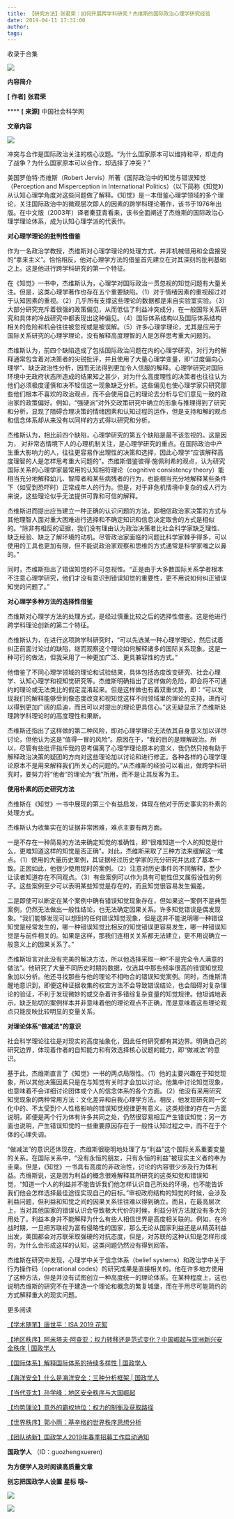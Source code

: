 ```yaml
---
title: 【研究方法】张君荣：如何开展跨学科研究？杰维斯的国际政治心理学研究经验
date: 2019-04-11 17:31:00
author: 
tags: 
---
```



收录于合集

![](/images/3226/2.gif)

**内容简介**

 **[** **作者]** **张君荣**

 **** **[** **来源]** 中国社会科学网

 **文章内容**

  

![](/images/3226/3.jpeg)

冲突与合作是国际政治关注的核心议题。“为什么国家原本可以维持和平，却走向了战争？为什么国家原本可以合作，却选择了冲突？”

美国罗伯特·杰维斯（Robert Jervis）所著《国际政治中的知觉与错误知觉（Perception and Misperception in
International
Politics）（以下简称《知觉》）从认知心理学角度对这些问题做了解释。《知觉》是一本借鉴心理学领域的多个理论，关注国际政治中的微观层次即人的因素的跨学科理论著作，该书于1976年出版。在中文版（2003年）译者秦亚青看来，该书全面阐述了杰维斯的国际政治心理学理论体系，成为认知心理学派的代表作。

 **对心理学理论的批判性借鉴**

作为一名政治学教授，杰维斯对心理学理论的处理方式，并非机械借用和全盘接受的“拿来主义”。恰恰相反，他对心理学方法的借鉴首先建立在对其深刻的批判基础之上。这是他进行跨学科研究的第一个特征。

在《知觉》一书中，杰维斯认为，心理学对国际政治一贯忽视的知觉问题有大量关注。但是，这类心理学著作也存在五个重要缺陷。（1）对于情绪因素的重视超过对于认知因素的重视。（2）几乎所有支撑这些理论的数据都是来自实验室实验。（3）大部分研究充斥着很强的政策偏见，从而低估了利益冲突成分，在一般国际关系研究和具体的冷战研究中都表现出这种偏见。（4）国际体系结构以及国际体系结构相关的危险和机会往往被忽视或是被误解。（5）许多心理学理论，尤其是应用于国际关系研究的心理学理论，没有解释高度理智的人是怎样思考重大问题的。

杰维斯认为，前四个缺陷造成了包括国际政治问题在内的心理学研究，对行为的解释通常包含着对决策者的尖锐批评，并且使用了大量心理学变量，即“过度偏向心理学”、缺乏政治性分析，因而无法得到更加令人信服的解释。心理学研究对国际环境中无政府状态所造成的结果知之甚少，对为什么高度理性的决策者也往往认为他们必须极度谨慎和决不轻信这一现象缺乏分析。这些偏见也使心理学家只研究那些他们根本不喜欢的政治观点，而不会使用自己的理论去分析与它们意见一致的政治家的政策偏好。例如，“强硬派”对外交政策研究中确立的形象与推理得到了研究和分析，显现了阻碍合理决策的情绪因素和认知过程的运作，但是支持和解的观点和信念体系却从来没有以同样的方式得以研究和分析。

杰维斯认为，相比前四个缺陷，心理学研究的第五个缺陷是最不该忽视的。这是因为，
对非常态情境下人的心理机制关注，是心理学研究的重点。在国际政治中产生重大影响力的人，往往更容易作出理性的决策和选择，因此心理学“应该解释高度理智的人是怎样思考重大问题的”。杰维斯借鉴彼得·施佩利希的观点，认为研究国际关系的心理学家最常用的认知相符理论（cognitive
consistency
theory）能相当充分地解释幼儿、智障者和某些病残者的行为，也能相当充分地解释某些条件下（如受到恐吓时）正常成年人的行为。但是，对于非危机情境中复杂的成人行为来说，这些理论似乎无法提供可靠和可信的解释。

杰维斯进而提出应当建立一种正确的认识问题的方法，即相信政治家决策的方式与其他理智人面对重大困难进行选择和不确定知识和信息决定取舍的方式是相似的。“除非有相反的证据，我们没有理由认为政治决策者比社会科学家缺乏理性、缺乏经验、缺乏了解环境的动机。尽管政治家面临的问题比科学家棘手得多，可以使用的工具也更加有限，但不能说政治家观察和思维的方式通常是科学家嗤之以鼻的。”

同时，杰维斯指出了错误知觉的不可忽视性。“正是由于大多数国际关系学者根本不注意心理学研究，他们才没有意识到错误知觉的重要性，更不用说如何纠正错误知觉的问题了。”

 **对心理学多种方法的选择性借鉴**

杰维斯对心理学方法的处理方式，是经过慎重比较之后的选择性借鉴。这是他进行跨学科理论创新的第二个特征。

杰维斯认为，在进行这项跨学科研究时，“可以先选某一种心理学理论，然后试着纠正前面讨论过的缺陷，继而观察这个理论如何解释诸多的国际关系现象。这是一种可行的做法，但我采用了一种更加广泛、更具兼容性的方式。”

他借鉴了不同心理学领域的理论和试验结果，具体包括态度改变研究、社会心理学、认知心理学和视知觉研究等。杰维斯明确指出了这样做的危险，即会将不可通约的理论或无法类比的假定混淆起来。但是这样做也有着双重优势，即：“可以发现我们的解释能够受到像态度改变和视知觉这样不同领域里的理论的支持，进而可以得到更加广阔的启迪，而且可以对提出的理论更具信心。”这无疑显示了杰维斯处理跨学科理论时的高度理性和果断。

杰维斯还指出了这样做的第二种风险，即对心理学理论无法依其自身意义加以详尽讨论，但他认为这是“值得一冒的风险”。原因在于，“我的目的是理解政治。所以，尽管有些批评指斥我的思考偏离了心理学理论原本的意义，我仍然只按有助于解释政治决策的疑团的方向对这些理论加以讨论和进行修正。各种各样的心理学理论原本不是用来解释我们所关心的问题的。”从杰维斯的经验可以看出，做跨学科研究时，要努力将“他者”的理论为“我”所用，而不是让其反客为主。

 **使用朴素的历史研究方法**

杰维斯在《知觉》一书中展现的第三个有益启发，体现在他对于历史事实的朴素的处理方式。

杰维斯认为收集实在的证据非常困难，难点主要有两方面。

一是不存在一种简易的方法来确定知觉的准确性，即“很难知道一个人的知觉是什么，更难知道这样的知觉是否正确”。对此，杰维斯采取了三种方法来缓解这一难点。（1）使用的大量历史案例，其证据经过历史学家的充分研究并达成了基本一致。正因如此，他很少使用现时的案例。（2）注意对历史事件的不同解释，至少让读者知道存在不同观点。（3）有些案例可以作为具有可能性但又属假设性的例子。这些案例至少可以表明某些知觉是存在的，而且知觉很容易发生偏差。

二是即使可以断定在某个案例中确有错误知觉现象存在，但如果这一案例不是典型案例，仍然无法做出一般性结论，也无法确定因果关系。许多知觉错误是偶发现象。“我们能够发现可以想到的任何错误知觉现象，但是这并不能说明哪一种错误知觉是经常发生的，哪一种错误知觉比相反的知觉错误更容易发生，哪一种错误知觉是与前件相关的。如果是这样，那我们连相关关系都无法建立，更不用说确立一般意义上的因果关系了。”

杰维斯坦言对此没有完美的解决方法，所以他选择采取一种“不是完全令人满意的做法”。他研究了大量不同历史时期的数据，仅选其中那些频率很高的错误知觉现象加以分析。他还寻找那些与他的理论不相吻合的错误知觉案例。同时，杰维斯清醒地意识到，即便这种证据收集的权宜方法不会导致错误结论，也会阻碍对复杂理论的验证，不利于发现微妙的或交杂着许多错综复杂变量的知觉规律。他坦诚地表示，缺乏贴切的案例样本并非意味着他的理论观点不正确，而是意味着这些理论观点只能反映比较明显的变量关系。

 **对理论体系“做减法”的意识**

社会科学理论往往是对现实的高度抽象化，因此任何研究都有其边界。明确自己的研究边界，体现着作者的自知能力和有效选择核心议题的能力，即“做减法”的意识。

基于此，杰维斯直言了《知觉》一书的两点局限性。（1）他的主要兴趣在于知觉现象，所以其他决策因素只是在与知觉有关时才会加以讨论。他集中讨论知觉现象，也意味着不会详细讨论团体或个人的信念体系的各个方面。（2）他没有采用研究知觉现象的两种常用方法：文化差异和自我心理学方法。相反，他发现研究同一文化中的、不太受到个人性格影响的错误知觉规律更有意义。这类规律的存在一方面说明，即便是两个行为体有许多共同之处，仍然很容易相互产生错误知觉；另一方面也说明，产生错误知觉的一些重要原因存在于一般性认知过程之中，而不在于个体的心理失调。

“做减法”的意识还体现在，杰维斯很聪明地处理了与“利益”这个国际关系重要变量的关系。在国际关系中，“没有永恒的朋友，只有永恒的利益”被现实主义者的奉为圭臬。但是，《知觉》一书具有高度的非政治性，讨论的内容很少涉及行为体利益。杰维斯说，这是因为利益的概念很难解释其所研究的这类知觉和错误知觉，“知道一个人的利益并不能告诉我们他怎样认识自己所处的环境，也不能告诉我们他会怎样选择最佳途径实现自己的目标。”审视政府结构的知觉的时候，会涉及利益问题，但利益和知觉之间的因果关系往往难以得到确立。而且，在最高层次上，当对其他国家的错误认识会导致极大代价的时候，利益分析方法就没有多大的用处了。利益本身并不能解释为什么有些人相信世界是高度相关联的。例如，在冷战时期，一旦把苏联视为富有侵略性的国家，那么无论从国家利益还是从精英利益出发，美国都会对苏联采取强硬的对抗态度，但是，对苏联的这种认知是怎样形成的，为什么会形成这样的认知，这类问题仍然没有得到回答。

杰维斯在研究中发现，心理学中关于信念体系（belief systems）和政治学中关于行为操作码（operational
codes）的研究成果是直接相关的。他在许多地方使用了这种方法，但是并没有试图创立一种高度统一的理论体系。在某种程度上，这也说明杰维斯的研究不在于建造一个理论和概念的繁复城堡，而在于用尽可能简约的方式解释重大的现实问题。

  

  

更多阅读

[【学术随笔】唐世平：ISA 2019
花絮](http://mp.weixin.qq.com/s?__biz=MzI3MTYzMzE5Mw==&mid=2247489171&idx=1&sn=3ed46b77e8a9f797f694f656f6a1aa94&chksm=eb3f88d5dc4801c37b81256f075b9d2ecfbd186af9d6ecab8afdf812d496e3d701f236a54bbd&scene=21#wechat_redirect)

[【地区秩序】阿米塔夫·阿查亚：权力转移还是范式变化？中国崛起与亚洲新兴安全秩序 |
国政学人](http://mp.weixin.qq.com/s?__biz=MzI3MTYzMzE5Mw==&mid=2247489107&idx=1&sn=821aa8e8ce3a823d6d61a0d07647f69a&chksm=eb3f8815dc480103e473bdfe533bde37516248bd1cdcdb92e96765265b39cc6278a28b25e211&scene=21#wechat_redirect)  

[【国际体系】解释国际体系的持续多样性 |
国政学人](http://mp.weixin.qq.com/s?__biz=MzI3MTYzMzE5Mw==&mid=2247489134&idx=1&sn=af128d68e0f58d11406bcacf344196ab&chksm=eb3f8828dc48013e30be3c99ce4022694d6772d2d58b1b6fd7782250235798de40754de8c508&scene=21#wechat_redirect)  

[【海洋安全】什么是海洋安全：三种分析框架 |
国政学人](http://mp.weixin.qq.com/s?__biz=MzI3MTYzMzE5Mw==&mid=2247489122&idx=1&sn=a1a368971424a45685b28624b7592b35&chksm=eb3f8824dc48013298b8c0a44038ff5c551af6ab1369108f03dbe0d1fe5883b9330a224bdd4c&scene=21#wechat_redirect)  

[【当代亚太】孙学峰：地区安全秩序与大国崛起](http://mp.weixin.qq.com/s?__biz=MzI3MTYzMzE5Mw==&mid=2247489107&idx=2&sn=0a7a4b6b604cdd796705c67c4720239d&chksm=eb3f8815dc480103b2561d09867ef008e92c76cd34190f0c2a0ef723348245e95a068284346b&scene=21#wechat_redirect)  

[【均势理论】意外的霸权地位：权力的制衡及获取路径](http://mp.weixin.qq.com/s?__biz=MzI3MTYzMzE5Mw==&mid=2247489090&idx=1&sn=5d82905c7eb986d57ddfa2e45c3e6fc6&chksm=eb3f8804dc4801123205e589f01530009bd3096df3bf2486efa9a1fe94a95521b4733f189bcf&scene=21#wechat_redirect)  

[【世界秩序】郭小雨：基辛格的世界秩序思想分析](http://mp.weixin.qq.com/s?__biz=MzI3MTYzMzE5Mw==&mid=2247489090&idx=2&sn=2d13c1607af74ea1eeed4bbd9e80c849&chksm=eb3f8804dc480112bade99730f515e48f2dfe0844090ae8a56659ec310607927ae57ba0c9879&scene=21#wechat_redirect)

[【团队纳新】国政学人2019年春季招募工作启动通知](http://mp.weixin.qq.com/s?__biz=MzI3MTYzMzE5Mw==&mid=2247488529&idx=1&sn=4d7a223b6bbfccdb000d0846d8be30e8&chksm=eb3f8a57dc480341c8a6ed4339b6d215c73b98cacfdba087fa5b5eddc1b2337dfd0549522576&scene=21#wechat_redirect)  

  

 **国政学人** （ID：guozhengxueren)

  

 **为方便学人及时阅读高质量文章**

 **别忘把国政学人设置** **星标** **哦~**

![](/images/3226/4.gif)

![](/images/3226/5.gif)

